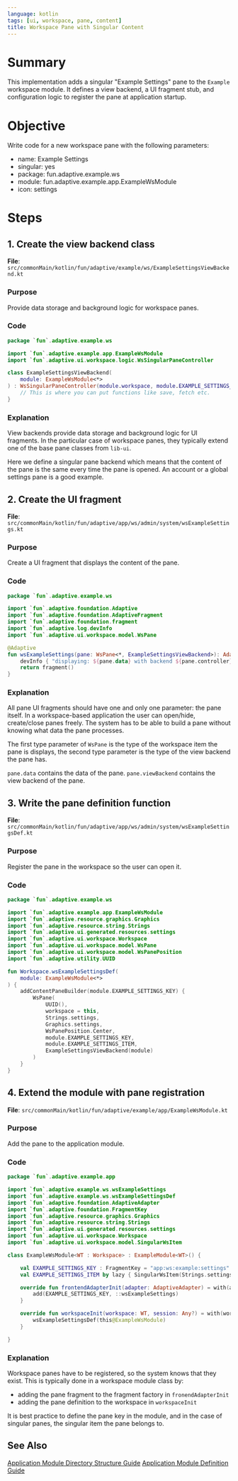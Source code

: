 ```yaml
---
language: kotlin
tags: [ui, workspace, pane, content]
title: Workspace Pane with Singular Content
---
```


# Summary

This implementation adds a singular "Example Settings" pane to the `Example` workspace module.
It defines a view backend, a UI fragment stub, and configuration logic to register the pane
at application startup.

# Objective

Write code for a new workspace pane with the following parameters:

- name: Example Settings
- singular: yes
- package: fun.adaptive.example.ws
- module: fun.adaptive.example.app.ExampleWsModule
- icon: settings

# Steps

## 1. Create the view backend class

**File**: `src/commonMain/kotlin/fun/adaptive/example/ws/ExampleSettingsViewBackend.kt`

### Purpose

Provide data storage and background logic for workspace panes.

### Code

```kotlin
package `fun`.adaptive.example.ws

import `fun`.adaptive.example.app.ExampleWsModule
import `fun`.adaptive.ui.workspace.logic.WsSingularPaneController

class ExampleSettingsViewBackend(
    module: ExampleWsModule<*>
) : WsSingularPaneController(module.workspace, module.EXAMPLE_SETTINGS_ITEM) {
    // This is where you can put functions like save, fetch etc.
}
```

### Explanation

View backends provide data storage and background logic for UI fragments. In the
particular case of workspace panes, they typically extend one of the base pane classes from
`lib-ui`.

Here we define a singular pane backend which means that the content of the pane is the same
every time the pane is opened. An account or a global settings pane is a good example.

## 2. Create the UI fragment

**File**: `src/commonMain/kotlin/fun/adaptive/app/ws/admin/system/wsExampleSettings.kt`

### Purpose

Create a UI fragment that displays the content of the pane.

### Code

```kotlin
package `fun`.adaptive.example.ws

import `fun`.adaptive.foundation.Adaptive
import `fun`.adaptive.foundation.AdaptiveFragment
import `fun`.adaptive.foundation.fragment
import `fun`.adaptive.log.devInfo
import `fun`.adaptive.ui.workspace.model.WsPane

@Adaptive
fun wsExampleSettings(pane: WsPane<*, ExampleSettingsViewBackend>): AdaptiveFragment {
    devInfo { "displaying: ${pane.data} with backend ${pane.controller}" }
    return fragment()
}
```

### Explanation

All pane UI fragments should have one and only one parameter: the pane itself. In a
workspace-based application the user can open/hide, create/close panes freely. The
system has to be able to build a pane without knowing what data the pane processes.

The first type parameter of `WsPane` is the type of the workspace item the pane is 
displays, the second type parameter is the type of the view backend the pane has.

`pane.data` contains the data of the pane.
`pane.viewBackend` contains the view backend of the pane.

## 3. Write the pane definition function

**File**: `src/commonMain/kotlin/fun/adaptive/app/ws/admin/system/wsExampleSettingsDef.kt`

### Purpose

Register the pane in the workspace so the user can open it.

### Code

```kotlin
package `fun`.adaptive.example.ws

import `fun`.adaptive.example.app.ExampleWsModule
import `fun`.adaptive.resource.graphics.Graphics
import `fun`.adaptive.resource.string.Strings
import `fun`.adaptive.ui.generated.resources.settings
import `fun`.adaptive.ui.workspace.Workspace
import `fun`.adaptive.ui.workspace.model.WsPane
import `fun`.adaptive.ui.workspace.model.WsPanePosition
import `fun`.adaptive.utility.UUID

fun Workspace.wsExampleSettingsDef(
    module: ExampleWsModule<*>
) {
    addContentPaneBuilder(module.EXAMPLE_SETTINGS_KEY) {
        WsPane(
            UUID(),
            workspace = this,
            Strings.settings,
            Graphics.settings,
            WsPanePosition.Center,
            module.EXAMPLE_SETTINGS_KEY,
            module.EXAMPLE_SETTINGS_ITEM,
            ExampleSettingsViewBackend(module)
        )
    }
}
```

## 4. Extend the module with pane registration

**File**: `src/commonMain/kotlin/fun/adaptive/example/app/ExampleWsModule.kt`

### Purpose

Add the pane to the application module.

### Code

```kotlin
package `fun`.adaptive.example.app

import `fun`.adaptive.example.ws.wsExampleSettings
import `fun`.adaptive.example.ws.wsExampleSettingsDef
import `fun`.adaptive.foundation.AdaptiveAdapter
import `fun`.adaptive.foundation.FragmentKey
import `fun`.adaptive.resource.graphics.Graphics
import `fun`.adaptive.resource.string.Strings
import `fun`.adaptive.ui.generated.resources.settings
import `fun`.adaptive.ui.workspace.Workspace
import `fun`.adaptive.ui.workspace.model.SingularWsItem

class ExampleWsModule<WT : Workspace> : ExampleModule<WT>() {

    val EXAMPLE_SETTINGS_KEY : FragmentKey = "app:ws:example:settings"
    val EXAMPLE_SETTINGS_ITEM by lazy { SingularWsItem(Strings.settings, EXAMPLE_SETTINGS_KEY, Graphics.settings) }

    override fun frontendAdapterInit(adapter: AdaptiveAdapter) = with(adapter.fragmentFactory) {
        add(EXAMPLE_SETTINGS_KEY, ::wsExampleSettings)
    }

    override fun workspaceInit(workspace: WT, session: Any?) = with(workspace) {
        wsExampleSettingsDef(this@ExampleWsModule)
    }

}
```

### Explanation

Workspace panes have to be registered, so the system knows that they exist.
This is typically done in a workspace module class by:

- adding the pane fragment to the fragment factory in `fronendAdapterInit`
- adding the pane definition to the workspace in `workspaceInit`

It is best practice to define the pane key in the module, and in the case of 
singular panes, the singular item the pane belongs to.

## See Also

[Application Module Directory Structure Guide](/lib/lib-app/training/application_module_directory_structure_guide.md)
[Application Module Definition Guide](/lib/lib-app/training/application_module_definition_guide.md)
